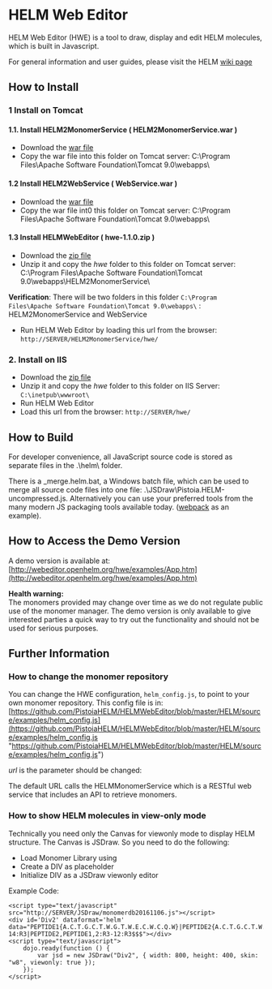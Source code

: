 # HELM Web Editor #
HELM Web Editor (HWE) is a tool to draw, display and edit HELM molecules, which is built in Javascript.

For general information and user guides, please visit the HELM [wiki page](http://www.wiki.openhelm.org)

## How to Install ##

### 1 Install on Tomcat ###
#### 1.1. Install HELM2MonomerService ( HELM2MonomerService.war ) ####

- Download the [war file](https://oss.sonatype.org/#nexus-search;quick~helmmonomerservice) 
- Copy the war file into this folder on Tomcat server: C:\Program Files\Apache Software Foundation\Tomcat 9.0\webapps\

#### 1.2 Install HELM2WebService ( WebService.war ) ####
- Download the [war file](https://oss.sonatype.org/#nexus-search;quick~helm2-webservice) 
- Copy the war file int0 this folder on Tomcat server: C:\Program Files\Apache Software Foundation\Tomcat 9.0\webapps\

#### 1.3 Install HELMWebEditor ( hwe-1.1.0.zip ) ####
- Download the [zip file](https://github.com/PistoiaHELM/HELMWebEditor/releases/download/1.1.0/hwe-1.1.0.zip)
- Unzip it and copy the *hwe* folder to this folder on Tomcat server: C:\Program Files\Apache Software Foundation\Tomcat 9.0\webapps\HELM2MonomerService\

**Verification**:
There will be two folders in this folder `C:\Program Files\Apache Software Foundation\Tomcat 9.0\webapps\` : HELM2MonomerService and WebService

- Run HELM Web Editor by loading this url from the browser: `http://SERVER/HELM2MonomerService/hwe/` 

### 2. Install on IIS ###
- Download the [zip file](https://github.com/PistoiaHELM/HELMWebEditor/releases)
- Unzip it and copy the *hwe* folder to this folder on IIS Server: `C:\inetpub\wwwroot\`
- Run HELM Web Editor
- Load this url from the browser: `http://SERVER/hwe/`


## How to Build ##

For developer convenience, all JavaScript source code is stored as separate files in the .\helm\ folder. 

There is a _merge.helm.bat, a Windows batch file, which can be used to merge all source code files into one file: .\JSDraw\Pistoia.HELM-uncompressed.js. Alternatively you can use your preferred tools from the many modern JS packaging tools available today. ([webpack](https://webpack.js.org/) as an example).



## How to Access the Demo Version ##

A demo version is available at: 
[http://webeditor.openhelm.org/hwe/examples/App.htm](http://webeditor.openhelm.org/hwe/examples/App.htm)
  
**Health warning:**  
The monomers provided may change over time as we do not regulate public use of the monomer manager. The demo version is only available to give interested parties a quick way to try out the functionality and should not be used for serious purposes. 

## Further Information ##


### How to change the monomer repository ###
You can change the HWE configuration, `helm_config.js`, to point to your own monomer repository. 
This config file is in: [https://github.com/PistoiaHELM/HELMWebEditor/blob/master/HELM/source/examples/helm_config.js](https://github.com/PistoiaHELM/HELMWebEditor/blob/master/HELM/source/examples/helm_config.js "https://github.com/PistoiaHELM/HELMWebEditor/blob/master/HELM/source/examples/helm_config.js")


*url* is the parameter should be changed:

The default URL calls the HELMMonomerService which is a RESTful web service that includes an API to retrieve monomers. 


### How to show HELM molecules in view-only mode ###

Technically you need only the Canvas for viewonly mode to display HELM structure. The Canvas is JSDraw. So you need to do the following:

- Load Monomer Library using <script type=’text/javascipt’ src=’….’></script>
- Create a DIV as placeholder
- Initialize DIV as a JSDraw viewonly editor


Example Code:


```
<script type="text/javascript" src="http://SERVER/JSDraw/monomerdb20161106.js"></script>
<div id='Div2' dataformat='helm' data="PEPTIDE1{A.C.T.G.C.T.W.G.T.W.E.C.W.C.Q.W}|PEPTIDE2{A.C.T.G.C.T.W.G.T.W.E.Q}$PEPTIDE1,PEPTIDE1,5:R3-14:R3|PEPTIDE2,PEPTIDE1,2:R3-12:R3$$$"></div>
<script type="text/javascript">
    dojo.ready(function () {
        var jsd = new JSDraw("Div2", { width: 800, height: 400, skin: "w8", viewonly: true });
    });
</script>
```

